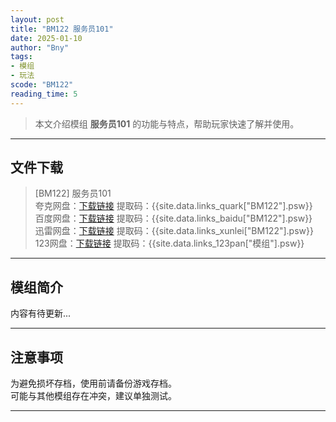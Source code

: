```yaml
---
layout: post
title: "BM122 服务员101"
date: 2025-01-10
author: "Bny"
tags: 
- 模组
- 玩法
scode: "BM122"
reading_time: 5
---
```


> 本文介绍模组 **服务员101** 的功能与特点，帮助玩家快速了解并使用。

---

## 文件下载

> [BM122] 服务员101  
夸克网盘：[下载链接]({{site.data.links_quark["BM122"].url}}) 提取码：{{site.data.links_quark["BM122"].psw}}  
百度网盘：[下载链接]({{site.data.links_baidu["BM122"].url}}) 提取码：{{site.data.links_baidu["BM122"].psw}}  
迅雷网盘：[下载链接]({{site.data.links_xunlei["BM122"].url}}) 提取码：{{site.data.links_xunlei["BM122"].psw}}  
123网盘：[下载链接]({{site.data.links_123pan["模组"].url}}) 提取码：{{site.data.links_123pan["模组"].psw}}  

---

## 模组简介

>  
内容有待更新...  

---

## 注意事项

>  
为避免损坏存档，使用前请备份游戏存档。  
可能与其他模组存在冲突，建议单独测试。  

---

